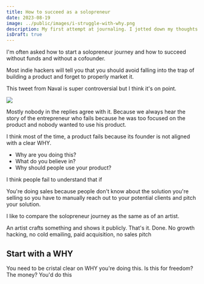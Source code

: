 ```yaml
---
title: How to succeed as a solopreneur
date: 2023-08-19
image: ../public/images/i-struggle-with-why.png
description: My first attempt at journaling. I jotted down my thoughts and started to reflect on my true goal.
isDraft: true
---
```


I'm often asked how to start a solopreneur journey and how to succeed without funds and without a cofounder.

Most indie hackers will tell you that you should avoid falling into the trap of building a product and forget to properly market it.

This tweet from Naval is super controversial but I think it's on point.

![](https://twitter.com/naval/status/1505668279678824448)

Mostly nobody in the replies agree with it. Because we always hear the story of the entrepreneur who fails because he was too focused on the product and nobody wanted to use his product.

I think most of the time, a product fails because its founder is not aligned with a clear WHY.

- Why are you doing this?
- What do you believe in?
- Why should people use your product?

I think people fail to understand that if

You're doing sales because people don't know about the solution you're selling so you have to manually reach out to your potential clients and pitch your solution.

I like to compare the solopreneur journey as the same as of an artist.

An artist crafts something and shows it publicly. That's it. Done. No growth hacking, no cold emailing, paid acquisition, no sales pitch

## Start with a WHY

You need to be cristal clear on WHY you're doing this. Is this for freedom? The money? You'd do this
